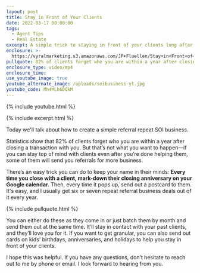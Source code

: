 ```yaml
---
layout: post
title: Stay in Front of Your Clients
date: 2022-03-17 00:00:00
tags:
  - Agent Tips
  - Real Estate
excerpt: A simple trick to staying in front of your clients long after closing.
enclosure: >-
  https://vyralmarketing.s3.amazonaws.com/JP+Fluellen/Stay+in+Front+of+Your+Clients.mp4
pullquote: 82% of clients forget who you are within a year after closing.
enclosure_type: video/mp4
enclosure_time:
use_youtube_image: true
youtube_alternate_image: /uploads/soibusiness-yt.jpg
youtube_code: Mh4MLh6DOkM
---
```

{% include youtube.html %}

{% include excerpt.html %}

Today we'll talk about how to create a simple referral repeat SOI business.

Statistics show that 82% of clients forget who you are within a year after closing a transaction with you. But that’s not what you want to happen—if you can stay top of mind with clients even after you’re done helping them, some of them will send you referrals for more business.

There’s an easy trick you can do to keep your name in their minds: **Every time you close with a client, mark-down their closing anniversary on your Google calendar.** Then, every time it pops up, send out a postcard to them. It's easy, and I usually get six or seven repeat referral business deals out of it every year.

{% include pullquote.html %}

You can either do these as they come in or just batch them by month and send them out at the same time. It’ll stay in contact with your past clients, and they’ll love you for it. If you want to get granular, you can also send out cards on kids’ birthdays, anniversaries, and holidays to help you stay in front of your clients.

I hope this was helpful. If you have any questions, don’t hesitate to reach out to me by phone or email. I look forward to hearing from you.
